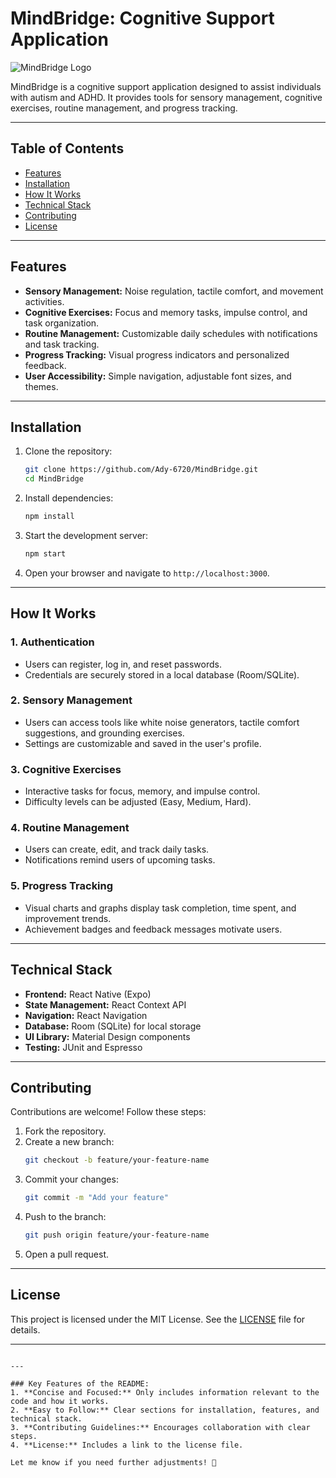 
# MindBridge: Cognitive Support Application

![MindBridge Logo](https://via.placeholder.com/150) <!-- Add your logo here -->

MindBridge is a cognitive support application designed to assist individuals with autism and ADHD. It provides tools for sensory management, cognitive exercises, routine management, and progress tracking.

---

## Table of Contents
- [Features](#features)
- [Installation](#installation)
- [How It Works](#how-it-works)
- [Technical Stack](#technical-stack)
- [Contributing](#contributing)
- [License](#license)

---

## Features

- **Sensory Management:** Noise regulation, tactile comfort, and movement activities.
- **Cognitive Exercises:** Focus and memory tasks, impulse control, and task organization.
- **Routine Management:** Customizable daily schedules with notifications and task tracking.
- **Progress Tracking:** Visual progress indicators and personalized feedback.
- **User Accessibility:** Simple navigation, adjustable font sizes, and themes.

---

## Installation

1. Clone the repository:
   ```bash
   git clone https://github.com/Ady-6720/MindBridge.git
   cd MindBridge
   ```

2. Install dependencies:
   ```bash
   npm install
   ```

3. Start the development server:
   ```bash
   npm start
   ```

4. Open your browser and navigate to `http://localhost:3000`.

---

## How It Works

### 1. **Authentication**
- Users can register, log in, and reset passwords.
- Credentials are securely stored in a local database (Room/SQLite).

### 2. **Sensory Management**
- Users can access tools like white noise generators, tactile comfort suggestions, and grounding exercises.
- Settings are customizable and saved in the user's profile.

### 3. **Cognitive Exercises**
- Interactive tasks for focus, memory, and impulse control.
- Difficulty levels can be adjusted (Easy, Medium, Hard).

### 4. **Routine Management**
- Users can create, edit, and track daily tasks.
- Notifications remind users of upcoming tasks.

### 5. **Progress Tracking**
- Visual charts and graphs display task completion, time spent, and improvement trends.
- Achievement badges and feedback messages motivate users.

---

## Technical Stack

- **Frontend:** React Native (Expo)
- **State Management:** React Context API
- **Navigation:** React Navigation
- **Database:** Room (SQLite) for local storage
- **UI Library:** Material Design components
- **Testing:** JUnit and Espresso

---

## Contributing

Contributions are welcome! Follow these steps:

1. Fork the repository.
2. Create a new branch:
   ```bash
   git checkout -b feature/your-feature-name
   ```
3. Commit your changes:
   ```bash
   git commit -m "Add your feature"
   ```
4. Push to the branch:
   ```bash
   git push origin feature/your-feature-name
   ```
5. Open a pull request.

---

## License

This project is licensed under the MIT License. See the [LICENSE](LICENSE) file for details.

---

```

---

### Key Features of the README:
1. **Concise and Focused:** Only includes information relevant to the code and how it works.
2. **Easy to Follow:** Clear sections for installation, features, and technical stack.
3. **Contributing Guidelines:** Encourages collaboration with clear steps.
4. **License:** Includes a link to the license file.

Let me know if you need further adjustments! 🚀

